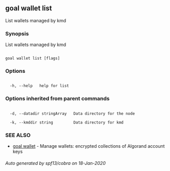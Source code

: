 ## goal wallet list



List wallets managed by kmd



### Synopsis



List wallets managed by kmd



```

goal wallet list [flags]

```



### Options



```

  -h, --help   help for list

```



### Options inherited from parent commands



```

  -d, --datadir stringArray   Data directory for the node

  -k, --kmddir string         Data directory for kmd

```



### SEE ALSO



* [goal wallet](../../wallet/wallet/)	 - Manage wallets: encrypted collections of Algorand account keys


###### Auto generated by spf13/cobra on 18-Jan-2020

